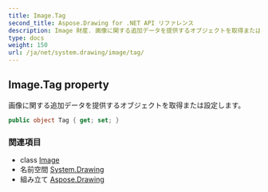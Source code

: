 ```yaml
---
title: Image.Tag
second_title: Aspose.Drawing for .NET API リファレンス
description: Image 財産. 画像に関する追加データを提供するオブジェクトを取得または設定します
type: docs
weight: 150
url: /ja/net/system.drawing/image/tag/
---
```

## Image.Tag property

画像に関する追加データを提供するオブジェクトを取得または設定します。

```csharp
public object Tag { get; set; }
```

### 関連項目

* class [Image](../)
* 名前空間 [System.Drawing](../../image/)
* 組み立て [Aspose.Drawing](../../../)


